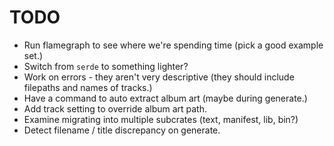 # TODO

- Run flamegraph to see where we're spending time (pick a good example set.)
- Switch from `serde` to something lighter?
- Work on errors - they aren't very descriptive (they should include filepaths and names of
  tracks.)
- Have a command to auto extract album art (maybe during generate.)
- Add track setting to override album art path.
- Examine migrating into multiple subcrates (text, manifest, lib, bin?)
- Detect filename / title discrepancy on generate.
